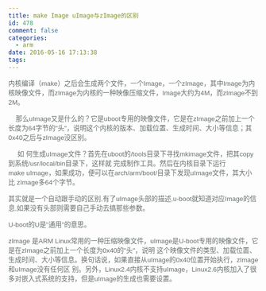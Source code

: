 ```yaml
---
title: make Image uImage与zImage的区别
id: 478
comment: false
categories:
  - arm
date: 2016-05-16 17:13:38
tags:
---
```


<span style="color:#656e6a; font-size:10pt"><span style="font-family:宋体">内核编译（</span><span style="font-family:Arial">make</span><span style="font-family:宋体">）之后会生成两个文件，一个</span><span style="font-family:Arial">Image</span><span style="font-family:宋体">，一个</span><span style="font-family:Arial">zImage</span><span style="font-family:宋体">，其中</span><span style="font-family:Arial">Image</span><span style="font-family:宋体">为内核映像文件，而</span><span style="font-family:Arial">zImage</span><span style="font-family:宋体">为内核的一种映像压缩文件，</span><span style="font-family:Arial">Image</span><span style="font-family:宋体">大约为</span><span style="font-family:Arial">4M</span><span style="font-family:宋体">，而</span><span style="font-family:Arial">zImage</span><span style="font-family:宋体">不到</span><span style="font-family:Arial">2M</span><span style="font-family:宋体">。</span><span style="font-family:Arial">
			</span></span>
<!-- more -->

<span style="color:#656e6a; font-size:10pt"><span style="font-family:Arial">    </span><span style="font-family:宋体">那么</span><span style="font-family:Arial">uImage</span><span style="font-family:宋体">又是什么的？它是</span><span style="font-family:Arial">uboot</span><span style="font-family:宋体">专用的映像文件，它是在</span><span style="font-family:Arial">zImage</span><span style="font-family:宋体">之前加上一个长度为</span><span style="font-family:Arial">64</span><span style="font-family:宋体">字节的</span><span style="font-family:Arial">"</span><span style="font-family:宋体">头</span><span style="font-family:Arial">"</span><span style="font-family:宋体">，说明这个内核的版本、加载位置、生成时间、大小等信息；其</span><span style="font-family:Arial">0x40</span><span style="font-family:宋体">之后与</span><span style="font-family:Arial">zImage</span><span style="font-family:宋体">没区别。</span><span style="font-family:Arial">
			</span></span>

<span style="color:#656e6a; font-size:10pt"><span style="font-family:Arial">     </span><span style="font-family:宋体">如</span><span style="font-family:Arial">
			</span><span style="font-family:宋体">何生成</span><span style="font-family:Arial">uImage</span><span style="font-family:宋体">文件？首先在</span><span style="font-family:Arial">uboot</span><span style="font-family:宋体">的</span><span style="font-family:Arial">/tools</span><span style="font-family:宋体">目录下寻找</span><span style="font-family:Arial">mkimage</span><span style="font-family:宋体">文件，把其</span><span style="font-family:Arial">copy</span><span style="font-family:宋体">到系统</span><span style="font-family:Arial">/usr/local/bin</span><span style="font-family:宋体">目录下，这样就</span><span style="font-family:Arial">
			</span><span style="font-family:宋体">完成制作工具。然后在内核目录下运行</span><span style="font-family:Arial">make uImage</span><span style="font-family:宋体">，如果成功，便可以在</span><span style="font-family:Arial">arch/arm/boot/</span><span style="font-family:宋体">目录下发现</span><span style="font-family:Arial">uImage</span><span style="font-family:宋体">文件，其大小比</span><span style="font-family:Arial"> zImage</span><span style="font-family:宋体">多</span><span style="font-family:Arial">64</span><span style="font-family:宋体">个字节。</span><span style="font-family:Arial">
			</span></span>

<span style="color:#656e6a; font-size:10pt"><span style="font-family:宋体">其实就是一个自动跟手动的区别</span><span style="font-family:Arial">,</span><span style="font-family:宋体">有了</span><span style="font-family:Arial">uImage</span><span style="font-family:宋体">头部的描述</span><span style="font-family:Arial">,u-boot</span><span style="font-family:宋体">就知道对应</span><span style="font-family:Arial">Image</span><span style="font-family:宋体">的信息</span><span style="font-family:Arial">,</span><span style="font-family:宋体">如果没有头部则需要自己手动去搞那些参数。</span><span style="font-family:Arial">
			</span></span>

<span style="color:#656e6a; font-size:10pt"><span style="font-family:Arial">U-boot</span><span style="font-family:宋体">的</span><span style="font-family:Arial">U</span><span style="font-family:宋体">是</span><span style="font-family:Arial">"</span><span style="font-family:宋体">通用</span><span style="font-family:Arial">"</span><span style="font-family:宋体">的意思。</span><span style="font-family:Arial">
			</span></span>

<span style="color:#656e6a; font-size:10pt"><span style="font-family:Arial">zImage </span><span style="font-family:宋体">是</span><span style="font-family:Arial">ARM Linux</span><span style="font-family:宋体">常用的一种压缩映像文件，</span><span style="font-family:Arial">uImage</span><span style="font-family:宋体">是</span><span style="font-family:Arial">U-boot</span><span style="font-family:宋体">专用的映像文件，它是在</span><span style="font-family:Arial">zImage</span><span style="font-family:宋体">之前加上一个长度为</span><span style="font-family:Arial">0x40</span><span style="font-family:宋体">的</span><span style="font-family:Arial">"</span><span style="font-family:宋体">头</span><span style="font-family:Arial">"</span><span style="font-family:宋体">，说明</span><span style="font-family:Arial">
			</span><span style="font-family:宋体">这个映像文件的类型、加载位置、生成时间、大小等信息。换句话说，如果直接从</span><span style="font-family:Arial">uImage</span><span style="font-family:宋体">的</span><span style="font-family:Arial">0x40</span><span style="font-family:宋体">位置开始执行，</span><span style="font-family:Arial">zImage</span><span style="font-family:宋体">和</span><span style="font-family:Arial">uImage</span><span style="font-family:宋体">没有任何区</span><span style="font-family:Arial">
			</span><span style="font-family:宋体">别。另外，</span><span style="font-family:Arial">Linux2.4</span><span style="font-family:宋体">内核不支持</span><span style="font-family:Arial">uImage</span><span style="font-family:宋体">，</span><span style="font-family:Arial">Linux2.6</span><span style="font-family:宋体">内核加入了很多对嵌入式系统的支持，但是</span><span style="font-family:Arial">uImage</span><span style="font-family:宋体">的生成也需要设置。</span><span style="font-family:Arial">
			</span></span>
